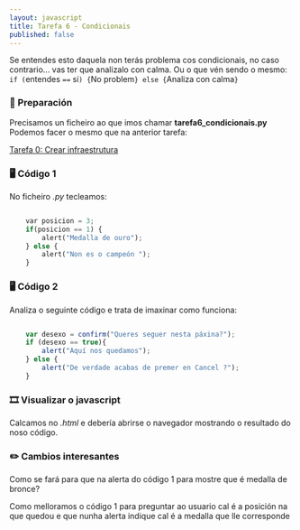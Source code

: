 ```yaml
---
layout: javascript
title: Tarefa 6 - Condicionais
published: false
---
```


Se entendes esto daquela non terás problema cos condicionais, no caso contrario... vas ter que analizalo con calma. Ou o que vén sendo o mesmo: `if (`entendes `==` si`) {`No problem`} else {`Analiza con calma`}`

### 🧺 Preparación

Precisamos un ficheiro ao que imos chamar **tarefa6_condicionais.py** Podemos facer o mesmo que na anterior tarefa:

[ Tarefa 0: Crear infraestrutura](../t0)

### 🖥 Código 1

No ficheiro *.py* tecleamos:
```python

    var posicion = 3;
    if(posicion == 1) {
    	alert("Medalla de ouro");
    } else {
    	alert("Non es o campeón ");
    }
```

### 🖥 Código 2

Analiza o  seguinte código e trata de imaxinar como funciona:

```js

    var desexo = confirm("Queres seguer nesta páxina?");
    if (desexo == true){
    	alert("Aquí nos quedamos");
    } else {
    	alert("De verdade acabas de premer en Cancel ?");
    }
```

### 🎞 Visualizar o javascript

Calcamos no *.html* e debería abrirse o navegador mostrando o resultado do noso código.

### ✏️ Cambios interesantes

Como se fará para que na alerta do código 1 para mostre que é medalla de bronce? 

Como melloramos o código 1 para preguntar ao usuario cal é a posición na que quedou e que nunha alerta indique cal é a medalla que lle corresponde